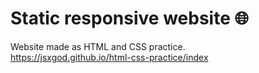 # Static responsive website 🌐
Website made as HTML and CSS practice.
<br/>
https://jsxgod.github.io/html-css-practice/index
